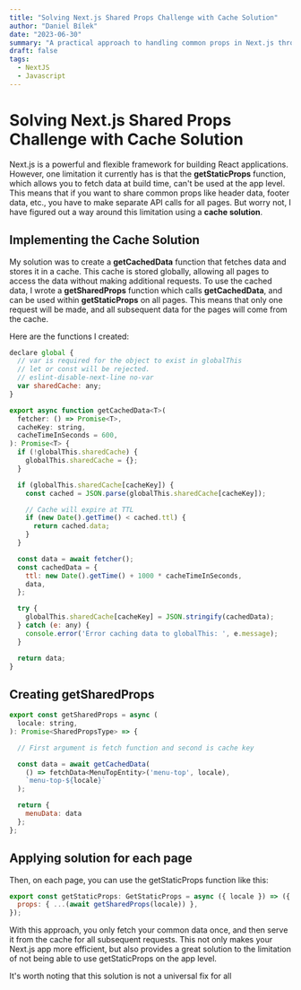 ```yaml
---
title: "Solving Next.js Shared Props Challenge with Cache Solution"
author: "Daniel Bílek"
date: "2023-06-30"
summary: "A practical approach to handling common props in Next.js through global caching mechanism, thus eliminating the need for repeated API calls."
draft: false
tags:
  - NextJS
  - Javascript
---
```


# Solving Next.js Shared Props Challenge with Cache Solution

Next.js is a powerful and flexible framework for building React applications. However, one limitation it currently has is that the **getStaticProps** function, which allows you to fetch data at build time, can't be used at the app level. This means that if you want to share common props like header data, footer data, etc., you have to make separate API calls for all pages. But worry not, I have figured out a way around this limitation using a **cache solution**.

## Implementing the Cache Solution

My solution was to create a **getCachedData** function that fetches data and stores it in a cache. This cache is stored globally, allowing all pages to access the data without making additional requests. To use the cached data, I wrote a **getSharedProps** function which calls **getCachedData**, and can be used within **getStaticProps** on all pages. This means that only one request will be made, and all subsequent data for the pages will come from the cache.

Here are the functions I created:

```javascript
declare global {
  // var is required for the object to exist in globalThis
  // let or const will be rejected.
  // eslint-disable-next-line no-var
  var sharedCache: any;
}

export async function getCachedData<T>(
  fetcher: () => Promise<T>,
  cacheKey: string,
  cacheTimeInSeconds = 600,
): Promise<T> {
  if (!globalThis.sharedCache) {
    globalThis.sharedCache = {};
  }

  if (globalThis.sharedCache[cacheKey]) {
    const cached = JSON.parse(globalThis.sharedCache[cacheKey]);

    // Cache will expire at TTL
    if (new Date().getTime() < cached.ttl) {
      return cached.data;
    }
  }

  const data = await fetcher();
  const cachedData = {
    ttl: new Date().getTime() + 1000 * cacheTimeInSeconds,
    data,
  };

  try {
    globalThis.sharedCache[cacheKey] = JSON.stringify(cachedData);
  } catch (e: any) {
    console.error('Error caching data to globalThis: ', e.message);
  }

  return data;
}
```


## Creating getSharedProps 

```javascript
export const getSharedProps = async (
  locale: string,
): Promise<SharedPropsType> => {

  // First argument is fetch function and second is cache key

  const data = await getCachedData(
    () => fetchData<MenuTopEntity>('menu-top', locale),
    `menu-top-${locale}`
  );

  return {
    menuData: data
  };
};
```



## Applying solution for each page

Then, on each page, you can use the getStaticProps function like this:

```javascript
export const getStaticProps: GetStaticProps = async ({ locale }) => ({
  props: { ...(await getSharedProps(locale)) },
});
```

With this approach, you only fetch your common data once, and then serve it from the cache for all subsequent requests. This not only makes your Next.js app more efficient, but also provides a great solution to the limitation of not being able to use getStaticProps on the app level.

It's worth noting that this solution is not a universal fix for all